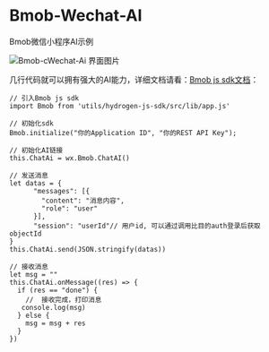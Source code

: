 # Bmob-Wechat-AI
Bmob微信小程序AI示例



![Bmob-cWechat-Ai 界面图片](https://mmbiz.qpic.cn/mmbiz_gif/VmjKPdXibAh8XWHYxkIy4vICRIJTJGywT5GVqfSwdDxY5UzgdzTgKU839R96P5WH1VzvHBdDPU2bicoEf1A336yQ/640?wx_fmt=gif&tp=wxpic&wxfrom=5&wx_lazy=1)



几行代码就可以拥有强大的AI能力，详细文档请看：[Bmob js sdk文档](http://doc.bmobapp.com/data/wechat_app_new/index.html#ai)：
```
// 引入Bmob js sdk
import Bmob from 'utils/hydrogen-js-sdk/src/lib/app.js'

// 初始化sdk
Bmob.initialize("你的Application ID", "你的REST API Key");

// 初始化AI链接
this.ChatAi = wx.Bmob.ChatAI()

// 发送消息
let datas = {
      "messages": [{
        "content": "消息内容",
        "role": "user"
      }],
      "session": "userId"// 用户id, 可以通过调用比目的auth登录后获取objectId
}
this.ChatAi.send(JSON.stringify(datas))

// 接收消息
let msg = ""
this.ChatAi.onMessage((res) => {
  if (res == "done") {
    //  接收完成，打印消息
   console.log(msg)
  } else {
    msg = msg + res
  }
})

```